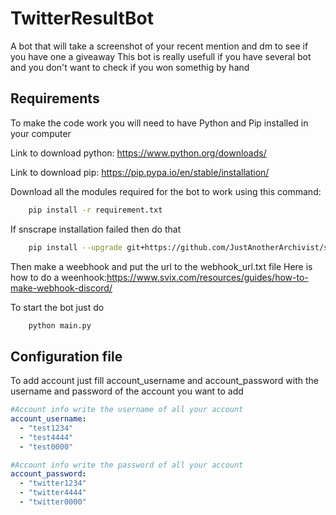 # TwitterResultBot

A bot that will take a screenshot of your recent mention and dm to see if you have one a giveaway
This bot is really usefull if you have several bot and you don't want to check if you won somethig by hand

## Requirements
To make the code work you will need to have Python and Pip installed in your computer

Link to download python: https://www.python.org/downloads/

Link to download pip: https://pip.pypa.io/en/stable/installation/

Download all the modules required for the bot to work using this command:

```bash
    pip install -r requirement.txt
```

If snscrape installation failed then do that 

```bash
    pip install --upgrade git+https://github.com/JustAnotherArchivist/snscrape.git
```
Then make a weebhook and put the url to the webhook_url.txt file
Here is how to do a weenhook:https://www.svix.com/resources/guides/how-to-make-webhook-discord/

To start the bot just do

```bash
    python main.py
```
## Configuration file
To add account just fill account_username and account_password with the username and password of the account you want to add

```yml
#Account info write the username of all your account
account_username:
  - "test1234"
  - "test4444"
  - "test0000"

#Account info write the password of all your account
account_password:
  - "twitter1234"
  - "twitter4444"
  - "twitter0000"
```
